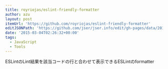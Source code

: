 ```yaml
---
title: royriojas/eslint-friendly-formatter
author: azu
layout: post
itemUrl: 'https://github.com/royriojas/eslint-friendly-formatter'
editJSONPath: 'https://github.com/jser/jser.info/edit/gh-pages/data/2015/03/index.json'
date: '2015-03-04T02:26:32+00:00'
tags:
  - JavaScript
  - Tools
---
```

ESLintのLint結果を該当コードの行と合わせて表示できるESLintのformatter

